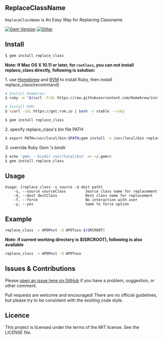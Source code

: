 ReplaceClassName
---
`ReplaceClassName` is An Easy Way for Replacing Classname

[![Gem Version](https://badge.fury.io/rb/replace_class.svg)](http://badge.fury.io/rb/replace_class)
[![Gitter](https://badges.gitter.im/Join%20Chat.svg)](https://gitter.im/MickeyHub/ReplaceClassName)



## Install

```sh
$ gem install replace_class
```

**Note: If Mac OS X 10.11 or later, for `rootless`, you can not install replace_class directly, following is solution:**

1\. use [Homebrew](http://brew.sh/) and [RVM](https://rvm.io/) to install Ruby, then install replace_class(recommand)

```sh
# Install Homebrew:
$ ruby -e "$(curl -fsSL https://raw.githubusercontent.com/Homebrew/install/master/install)"

# Install RVM:
$ \curl -sSL https://get.rvm.io | bash -s stable --ruby

$ gem install replace_class
```

2\. specify replace_class's bin file PATH

```sh
$ export PATH=/usr/local/bin:$PATH;gem install -n /usr/local/bin replace_class
```

3\. override Ruby Gem 's bindir

```sh
$ echo 'gem: --bindir /usr/local/bin' >> ~/.gemrc
$ gem install replace_class
```

## Usage

```text
Usage: [replace_class -s source -d dest path]
    -s, --source sourceClass         Source class name for replacement
    -d, --dest destClass             Dest class name for replacement
    -f, --force                      No interaction with user
    -y, --yes                        Same to force option
```

## Example
```sh
replace_class -s APOPost -d APOTuso $(SRCROOT)
```

**Note: if current working directory is $(SRCROOT), following is also available**

```sh
replace_class -s APOPost -d APOTuso
```

## Issues & Contributions
Please [open an issue here on GitHub](https://github.com/MickeyHub/ReplaceClassName/issues) if you have a problem, suggestion, or other comment.

Pull requests are welcome and encouraged! There are no official guidelines, but please try to be consistent with the existing code style.

## Licence
This project is licensed under the terms of the MIT license. See the LICENSE file.
